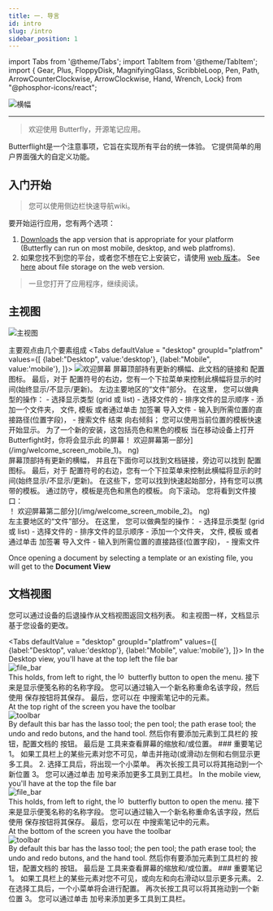 ```yaml
---
title: 一. 导言
id: intro
slug: /intro
sidebar_position: 1
---
```


import Tabs from '@theme/Tabs';
import TabItem from '@theme/TabItem';
import { Gear, Plus, FloppyDisk, MagnifyingGlass, ScribbleLoop, Pen, Path, ArrowCounterClockwise, ArrowClockwise, Hand, Wrench, Lock} from "@phosphor-icons/react";

![横幅](/img/banner.png)

---

> 欢迎使用 Butterfly，开源笔记应用。

Butterflight是一个注意事项，它旨在实现所有平台的统一体验。 它提供简单的用户界面强大的自定义功能。

## 入门开始

> 您可以使用侧边栏快速导航wiki。

要开始运行应用，您有两个选项：

1. [Downloads](/downloads) the app version that is appropriate for your platform (Butterfly can run on most mobile, desktop, and web platfroms).
2. 如果您找不到您的平台，或者您不想在它上安装它，请使用 [web 版本](https://web.butterfly.linwood.dev)。 See [here](storage#web) about file storage on the web version.

> 一旦您打开了应用程序，继续阅读。

## 主视图

![主视图](main.png)

主要观点由几个要素组成
<Tabs
    defaultValue = "desktop"
    groupId="platfrom"
        values={[
        {label:"Desktop", value:'desktop'},
 {label:"Mobile", value:'mobile'},
 ]}>
    <TabItem value="desktop">
        ![欢迎屏幕](/img/welcome_screen_desktop.png)
        屏幕顶部持有更新的横幅、此文档的链接和 <Gear/> 配置图标。 最后，对于 <Gear/> 配置符号的右边，您有一个下拉菜单来控制此横幅将显示的时间(始终显示/不显示/更新)。
        左边主要地区的“文件”部分。 在这里， 您可以做典型的操作：
            - 选择显示类型 (grid 或 list)
            - 选择文件的
            - 排序文件的显示顺序
            - 添加一个文件夹， 文件, 模板 或者通过单击 <Plus/> 加签署
            导入文件 - 输入到所需位置的直接路径(位置字段)，
            - 搜索文件
        结束 向右倾斜； 您可以使用当前位置的模板快速开始显示。 为了一个新的安装，这包括亮色和黑色的模板
    </TabItem>
    <TabItem value="mobile">
        当在移动设备上打开Butterfight时，你将会显示此
        的屏幕！ 欢迎屏幕第一部分](/img/welcome_screen_mobile_1)。 ng)   
        屏幕顶部持有更新的横幅， 并且在下面你可以找到文档链接，旁边可以找到 <Gear/> 配置图标。 最后，对于 <Gear/> 配置符号的右边，您有一个下拉菜单来控制此横幅将显示的时间(始终显示/不显示/更新)。
        在这些下，您可以找到快速起始部分，持有您可以携带的模板。 通过防守，模板是亮色和黑色的模板。 
        向下滚动。 您将看到文件接口：
        \
        ！ 欢迎屏幕第二部分](/img/welcome_screen_mobile_2)。 ng)  
        左主要地区的“文件”部分。 在这里， 您可以做典型的操作：
        - 选择显示类型 (grid 或 list)
        - 选择文件的
        - 排序文件的显示顺序
        - 添加一个文件夹， 文件, 模板 或者通过单击 <Plus/> 加签署
        导入文件 - 输入到所需位置的直接路径(位置字段)，
        - 搜索文件
    </TabItem>
</Tabs>

Once opening a document by selecting a template or an existing file, you will get to the **Document View**

## 文档视图

您可以通过设备的后退操作从文档视图返回文档列表。 和主视图一样，文档显示基于您设备的更改。

<Tabs
    defaultValue = "desktop"
    groupId="platfrom"
        values={[
        {label:"Desktop", value:'desktop'},
 {label:"Mobile", value:'mobile'},
 ]}>
    <TabItem value="desktop">
        In the Desktop view, you'll have at the top left the file bar\
        ![file_bar](/img/document_view_file_bar.png)\
        This holds, from left to right, the 
        [<img alt="logo" src="/img/logo.png" width="16"/>](/img/logo.png)
        butterfly button to open the menu. 接下来是显示便笺名称的名称字段。 您可以通过输入一个新名称重命名该字段，然后使用 <FloppyDisk/> 保存按钮将其保存。 最后，您可以在 <MagnifyingGlass/> 中搜索笔记中的元素。
        \
        At the top right of the screen you have the toolbar\
        ![toolbar](/img/document_view_toolbar.png)\
        By default this bar has the <ScribbleLoop/> lasso tool; the <Pen/> pen tool; the <Path/> path erase tool; the <ArrowCounterClockwise/> undo and <ArrowClockwise/> redo butons, and the <Hand/> hand tool. 然后你有要添加元素到工具栏的 <Plus/> 按钮，配置文档的 <Wrench/> 按钮。 最后是 <Lock/> 工具来查看屏幕的缩放和/或位置。 
        ### 重要笔记
        1。 如果工具栏上的某些元素对您不可见，单击并拖动(或滑动)左侧和右侧显示更多工具。 
        2. 选择工具后，将出现一个小菜单。 再次长按工具可以将其拖动到一个新位置
        3。 您可以通过单击 <Plus/> 加号来添加更多工具到工具栏。 
    </TabItem>
    <TabItem value="mobile">
        In the mobile view, you'll have at the top the file bar\
        ![file_bar](/img/document_view_file_bar.png)\
        This holds, from left to right, the 
        [<img alt="logo" src="/img/logo.png" width="16"/>](/img/logo.png)
        butterfly button to open the menu. 接下来是显示便笺名称的名称字段。 您可以通过输入一个新名称重命名该字段，然后使用 <FloppyDisk/> 保存按钮将其保存。 最后，您可以在 <MagnifyingGlass/> 中搜索笔记中的元素。
        \
        At the bottom of the screen you have the toolbar\
        ![toolbar](/img/document_view_toolbar.png)\
        By default this bar has the <ScribbleLoop/> lasso tool; the <Pen/> pen tool; the <Path/> path erase tool; the <ArrowCounterClockwise/> undo and <ArrowClockwise/> redo butons, and the <Hand/> hand tool. 然后你有要添加元素到工具栏的 <Plus/> 按钮，配置文档的 <Wrench/> 按钮。 最后是 <Lock/> 工具来查看屏幕的缩放和/或位置。 
        ### 重要笔记
        1。 如果工具栏上的某些元素对您不可见，或向左和向右滑动以显示更多元素。 
        2. 在选择工具后，一个小菜单将会进行配置。 再次长按工具可以将其拖动到一个新位置
        3。 您可以通过单击 <Plus/> 加号来添加更多工具到工具栏。 
    </TabItem>
</Tabs>
